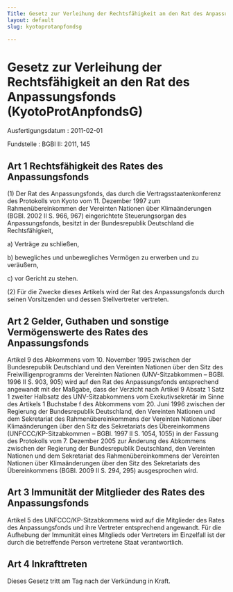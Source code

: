 ```yaml
---
Title: Gesetz zur Verleihung der Rechtsfähigkeit an den Rat des Anpassungsfonds
layout: default
slug: kyotoprotanpfondsg

---
```


# Gesetz zur Verleihung der Rechtsfähigkeit an den Rat des Anpassungsfonds (KyotoProtAnpfondsG)

Ausfertigungsdatum
:   2011-02-01

Fundstelle
:   BGBl II: 2011, 145


## Art 1 Rechtsfähigkeit des Rates des Anpassungsfonds

(1) Der Rat des Anpassungsfonds, das durch die
Vertragsstaatenkonferenz des Protokolls von Kyoto vom 11. Dezember
1997 zum Rahmenübereinkommen der Vereinten Nationen über
Klimaänderungen (BGBl. 2002 II S. 966, 967) eingerichtete
Steuerungsorgan des Anpassungsfonds, besitzt in der Bundesrepublik
Deutschland die Rechtsfähigkeit,

a)  Verträge zu schließen,


b)  bewegliches und unbewegliches Vermögen zu erwerben und zu veräußern,


c)  vor Gericht zu stehen.




(2) Für die Zwecke dieses Artikels wird der Rat des Anpassungsfonds
durch seinen Vorsitzenden und dessen Stellvertreter vertreten.


## Art 2 Gelder, Guthaben und sonstige Vermögenswerte des Rates des Anpassungsfonds

Artikel 9 des Abkommens vom 10. November 1995 zwischen der
Bundesrepublik Deutschland und den Vereinten Nationen über den Sitz
des Freiwilligenprogramms der Vereinten Nationen (UNV-Sitzabkommen –
BGBl. 1996 II S. 903, 905) wird auf den Rat des Anpassungsfonds
entsprechend angewandt mit der Maßgabe, dass der Verzicht nach Artikel
9 Absatz 1 Satz 1 zweiter Halbsatz des UNV-Sitzabkommens vom
Exekutivsekretär im Sinne des Artikels 1 Buchstabe f des Abkommens vom
20\. Juni 1996 zwischen der Regierung der Bundesrepublik Deutschland,
den Vereinten Nationen und dem Sekretariat des Rahmenübereinkommens
der Vereinten Nationen über Klimaänderungen über den Sitz des
Sekretariats des Übereinkommens (UNFCCC/KP-Sitzabkommen – BGBl. 1997
II S. 1054, 1055) in der Fassung des Protokolls vom 7. Dezember 2005
zur Änderung des Abkommens zwischen der Regierung der Bundesrepublik
Deutschland, den Vereinten Nationen und dem Sekretariat des
Rahmenübereinkommens der Vereinten Nationen über Klimaänderungen über
den Sitz des Sekretariats des Übereinkommens (BGBl. 2009 II S. 294,
295) ausgesprochen wird.


## Art 3 Immunität der Mitglieder des Rates des Anpassungsfonds

Artikel 5 des UNFCCC/KP-Sitzabkommens wird auf die Mitglieder des
Rates des Anpassungsfonds und ihre Vertreter entsprechend angewandt.
Für die Aufhebung der Immunität eines Mitglieds oder Vertreters im
Einzelfall ist der durch die betreffende Person vertretene Staat
verantwortlich.


## Art 4 Inkrafttreten

Dieses Gesetz tritt am Tag nach der Verkündung in Kraft.

